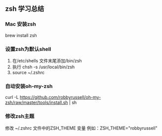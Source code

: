 ## zsh 学习总结

### Mac 安装zsh
brew install zsh

### 设置zsh为默认shell
1. 在/etc/shells 文件末尾添加/bin/zsh
2. 执行 chsh -s /usr/local/bin/zsh
3. source ~/.zshrc

### 自动安装oh-my-zsh
curl -L https://github.com/robbyrussell/oh-my-zsh/raw/master/tools/install.sh | sh

### 修改zsh主题
修改 ~/.zshrc 文件中的ZSH_THEME 变量
例如：ZSH_THEME="robbyrussell"
